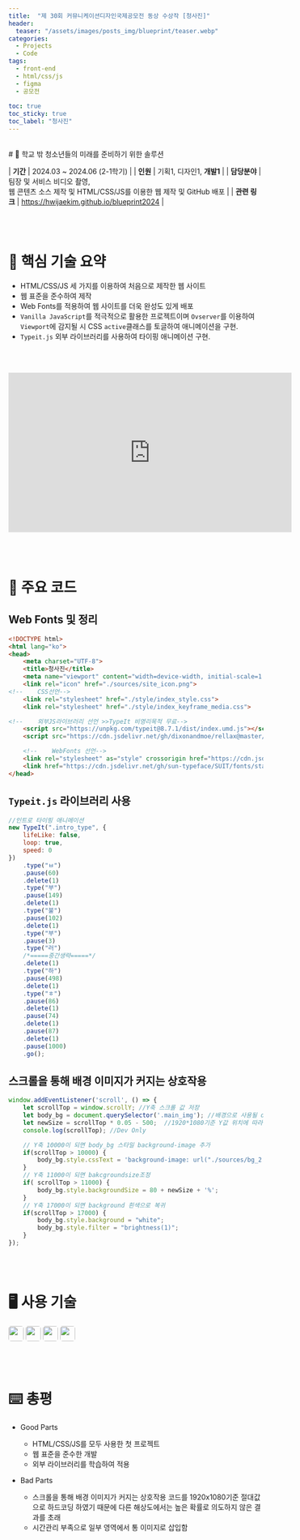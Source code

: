 ```yaml
---
title:  "제 30회 커뮤니케이션디자인국제공모전 동상 수상작 [청사진]"
header:
  teaser: "/assets/images/posts_img/blueprint/teaser.webp"
categories:
  - Projects
  - Code
tags:
  - front-end
  - html/css/js
  - figma
  - 공모전
  
toc: true
toc_sticky: true
toc_label: "청사진"
---
```

<style>
  .ico {
    border-radius: 5px;
    height: 30px;
    margin-bottom: 5px;
  }
</style>
<br>
# 📝 학교 밖 청소년들의 미래를 준비하기 위한 솔루션

| **기간**    | 2024.03 ~ 2024.06 (2-1학기)                                                                                     |
| **인원**    | 기획1, 디자인1, **개발1**                                                                                         |
| **담당분야**  | 팀장 및 서비스 비디오 촬영,<br>웹 콘텐츠 소스 제작 및 HTML/CSS/JS를 이용한 웹 제작 및 GitHub 배포                                    |
| **관련 링크** | <a href="https://hwijaekim.github.io/blueprint2024" target="_blank">https://hwijaekim.github.io/blueprint2024</a> |

   <br><br>


# 🔑 핵심 기술 요약
- HTML/CSS/JS 세 가지를 이용하여 처음으로 제작한 웹 사이트 <br>
- 웹 표준을 준수하여 제작
- Web Fonts를 적용하여 웹 사이트를 더욱 완성도 있게 배포
- `Vanilla JavaScript`를 적극적으로 활용한 프로젝트이며 `Ovserver`를 이용하여 `Viewport`에 감지될 시 CSS `active`클래스를 토글하여 애니메이션을 구현. <br>
- `Typeit.js` 외부 라이브러리를 사용하여 타이핑 애니메이션 구현.

<br><br>

<iframe width="560" height="315" src="https://www.youtube-nocookie.com/embed/Lnxbw6FSc_I?si=LyU-lvSpD1P7YVNH" title="YouTube video player" frameborder="0" allow="accelerometer; autoplay; clipboard-write; encrypted-media; gyroscope; picture-in-picture; web-share" referrerpolicy="strict-origin-when-cross-origin" allowfullscreen></iframe>

<br><br>

# 📌 주요 코드
## Web Fonts 및 <head> 정리
```html
<!DOCTYPE html>
<html lang="ko">
<head>
    <meta charset="UTF-8">
    <title>청사진</title>
    <meta name="viewport" content="width=device-width, initial-scale=1.0">
    <link rel="icon" href="./sources/site_icon.png">
<!--    CSS선언-->
    <link rel="stylesheet" href="./style/index_style.css">
    <link rel="stylesheet" href="./style/index_keyframe_media.css">

<!--    외부JS라이브러리 선언 >>TypeIt 비영리목적 무료-->
    <script src="https://unpkg.com/typeit@8.7.1/dist/index.umd.js"></script>
    <script src="https://cdn.jsdelivr.net/gh/dixonandmoe/rellax@master/rellax.min.js"></script>

    <!--    WebFonts 선언-->
    <link rel="stylesheet" as="style" crossorigin href="https://cdn.jsdelivr.net/gh/orioncactus/pretendard@v1.3.9/dist/web/static/pretendard.min.css" />
    <link href="https://cdn.jsdelivr.net/gh/sun-typeface/SUIT/fonts/static/woff2/SUIT.css" rel="stylesheet">
</head>
```

## `Typeit.js` 라이브러리 사용
```javascript
//인트로 타이핑 애니메이션
new TypeIt(".intro_type", {
    lifeLike: false,
    loop: true,
    speed: 0
})
    .type("ㅂ")
    .pause(60)
    .delete(1)
    .type("부")
    .pause(149)
    .delete(1)
    .type("불")
    .pause(102)
    .delete(1)
    .type("부")
    .pause(3)
    .type("러")
    /*=====중간생략=====*/
    .delete(1)
    .type("하")
    .pause(498)
    .delete(1)
    .type("ㅎ")
    .pause(86)
    .delete(1)
    .pause(74)
    .delete(1)
    .pause(87)
    .delete(1)
    .pause(1000)
    .go();
```

## 스크롤을 통해 배경 이미지가 커지는 상호작용
```javascript
window.addEventListener('scroll', () => {
    let scrollTop = window.scrollY; //Y축 스크롤 값 저장
    let body_bg = document.querySelector('.main_img'); //배경으로 사용될 div 변수
    let newSize = scrollTop * 0.05 - 500;  //1920*1080기준 Y값 위치에 따라 이미지 크기가 조절될 수 있도록 값 조절(Y11000 기준)
    console.log(scrollTop); //Dev Only

    // Y축 10000이 되면 body_bg 스타일 background-image 추가
    if(scrollTop > 10000) {
        body_bg.style.cssText = 'background-image: url("./sources/bg_2.jpg"); filter: brightness(.45); opacity: 1; backdrop-filter: blur(10px);'
    }
    // Y축 11000이 되면 bakcgroundsize조정
    if( scrollTop > 11000) {
        body_bg.style.backgroundSize = 80 + newSize + '%';
    }
    // Y축 17000이 되면 background 흰색으로 복귀
    if(scrollTop > 17000) {
        body_bg.style.background = "white";
        body_bg.style.filter = "brightness(1)";
    }
});
```

<br><br>

# 🖥️ 사용 기술
<img class="ico" src="https://img.shields.io/badge/HTML5-E34F26?style=for-the-badge&logo=html5&logoColor=white">
<img class="ico" src="https://img.shields.io/badge/CSS3-1572B6?style=for-the-badge&logo=css3&logoColor=white">
<img class="ico" src="https://img.shields.io/badge/JavaScript-F7DF1E?style=for-the-badge&logo=JavaScript&logoColor=white">
<img class="ico" src="https://img.shields.io/badge/GitHub-100000?style=for-the-badge&logo=github&logoColor=white">

<br><br>

# ⌨️ 총평
- Good Parts
  - HTML/CSS/JS를 모두 사용한 첫 프로젝트
  - 웹 표준을 준수한 개발
  - 외부 라이브러리를 학습하여 적용

- Bad Parts
  - 스크롤을 통해 배경 이미지가 커지는 상호작용 코드를 1920x1080기준 절대값으로 하드코딩 하였기 때문에 다른 해상도에서는 높은 확률로 의도하지 않은 결과를 초래
  - 시간관리 부족으로 일부 영역에서 통 이미지로 삽입함